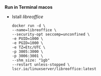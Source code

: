 **Run in Terminal macos**

- Istall *libreoffice*
	```
  docker run -d \
	--name=libreoffice \
	--security-opt seccomp=unconfined \
	-e PUID=1000 \
	-e PGID=1000 \
	-e TZ=Etc/UTC \
	-p 3005:3000 \
	-p 3006:3001 \
	--shm_size: "1gb"
	--restart unless-stopped \
	lscr.io/linuxserver/libreoffice:latest
	```